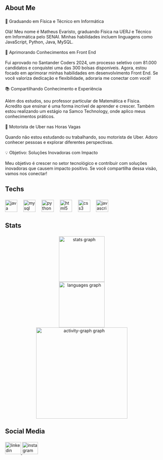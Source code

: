 <p align="left"></p>

###

<h2 align="left">About Me</h2>

###

<p align="left">🌟 Graduando em Física e Técnico em Informática<br><br>Olá! Meu nome é Matheus Evaristo, graduando Física na UERJ e Técnico em Informática pelo SENAI. Minhas habilidades incluem linguagens como JavaScript, Python, Java, MySQL.<br><br>🚀 Aprimorando Conhecimentos em Front End<br><br>Fui aprovado no Santander Coders 2024, um processo seletivo com 81.000 candidatos e conquistei uma das 300 bolsas disponíveis. Agora, estou focado em aprimorar minhas habilidades em desenvolvimento Front End. Se você valoriza dedicação e flexibilidade, adoraria me conectar com você!<br><br>📚 Compartilhando Conhecimento e Experiência<br><br>Além dos estudos, sou professor particular de Matemática e Física. Acredito que ensinar é uma forma incrível de aprender e crescer. Também estou realizando um estágio na Samco Technology, onde aplico meus conhecimentos práticos.<br><br>🚗 Motorista de Uber nas Horas Vagas<br><br>Quando não estou estudando ou trabalhando, sou motorista de Uber. Adoro conhecer pessoas e explorar diferentes perspectivas.<br><br>💡 Objetivo: Soluções Inovadoras com Impacto<br><br>Meu objetivo é crescer no setor tecnológico e contribuir com soluções inovadoras que causem impacto positivo. Se você compartilha dessa visão, vamos nos conectar!</p>

###

<h2 align="left">Techs</h2>

###

<div align="left">
  <img src="https://skillicons.dev/icons?i=java" height="40" alt="java logo"  />
  <img width="12" />
  <img src="https://skillicons.dev/icons?i=mysql" height="40" alt="mysql logo"  />
  <img width="12" />
  <img src="https://skillicons.dev/icons?i=py" height="40" alt="python logo"  />
  <img width="12" />
  <img src="https://skillicons.dev/icons?i=html" height="40" alt="html5 logo"  />
  <img width="12" />
  <img src="https://skillicons.dev/icons?i=css" height="40" alt="css3 logo"  />
  <img width="12" />
  <img src="https://skillicons.dev/icons?i=js" height="40" alt="javascript logo"  />
</div>

###

<h2 align="left">Stats</h2>

###

<div align="center">
  <img src="https://github-readme-stats.vercel.app/api?username=Matheusevaristo-coder&hide_title=false&hide_rank=false&show_icons=true&include_all_commits=true&count_private=true&disable_animations=false&theme=gotham&locale=en&hide_border=false&order=1" height="150" alt="stats graph" /> <br>
  <img src="https://github-readme-stats.vercel.app/api/top-langs?username=Matheusevaristo-coder&locale=en&hide_title=false&layout=compact&card_width=320&langs_count=5&theme=gotham&hide_border=false&order=2" height="150" alt="languages graph" /> <br>
  <img src="https://github-readme-activity-graph.vercel.app/graph?username=Matheusevaristo-coder&radius=16&theme=gotham&area=true&order=5" height="300" alt="activity-graph graph"  />
</div>

###

<h2 align="left">Social Media</h2>

###

<div align="left">
  <a href="https://www.linkedin.com/in/matheus-evaristo-169845226/" target="_blank">
    <img src="https://raw.githubusercontent.com/maurodesouza/profile-readme-generator/master/src/assets/icons/social/linkedin/default.svg" width="52" height="40" alt="linkedin logo"  />
  </a>
  <a href="https://www.instagram.com/insta_graphix_/" target="_blank">
    <img src="https://raw.githubusercontent.com/maurodesouza/profile-readme-generator/master/src/assets/icons/social/instagram/default.svg" width="52" height="40" alt="instagram logo"  />
  </a>
</div>

###
